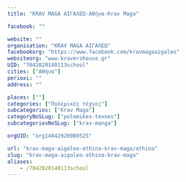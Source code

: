 ```yaml
---
title: "KRAV MAGA ΑΙΓΑΛΕΩ-Αθήνα-Krav Maga"

facebook: ""

website: ""
organisation: "KRAV MAGA ΑΙΓΑΛΕΩ"
facebookorg: "https://www.facebook.com/kravmagaaigaleo"
websiteorg: "www.kravershouse.gr"
UID: "7042020140113school"
cities: ["Αθήνα"]
perioxi: ""
address: ""

places: [""]
categories: ["Πολεμικές τέχνες"]
subcategories: ["Krav Maga"]
categoryNoSLug: ["polemikes-texnes"]
subcategoriesNoSLug: ["krav-manga"]

orgUID: "org14042020000525"

url: "krav-maga-aigaleo-athina-krav-maga/athina"
slug: "krav-maga-aigaleo-athina-krav-maga"
aliases:
    - /7042020140113school
---
```





